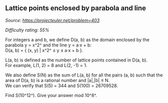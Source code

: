 Lattice points enclosed by parabola and line
--------------------------------------------

*Source: https://projecteuler.net/problem=403*


*Difficulty rating: 55%*

For integers a and b, we define D(a, b) as the domain enclosed by the
parabola y = x^2^ and the line y = a·x + b:\
D(a, b) = { (x, y) | x^2^ ≤ y ≤ a·x + b }.

L(a, b) is defined as the number of lattice points contained in D(a,
b).\
 For example, L(1, 2) = 8 and L(2, -1) = 1.

We also define S(N) as the sum of L(a, b) for all the pairs (a, b) such
that the area of D(a, b) is a rational number and |a|,|b| ≤ N.\
 We can verify that S(5) = 344 and S(100) = 26709528.

Find S(10^12^). Give your answer mod 10^8^.
